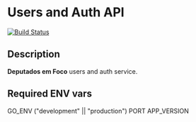 # Users and Auth API
[![Build Status](https://travis-ci.org/deputadosemfoco/users.svg?branch=master)](https://travis-ci.org/deputadosemfoco/users)

## Description
**Deputados em Foco** users and auth service.

## Required ENV vars

GO_ENV ("development" || "production")
PORT 
APP_VERSION 
